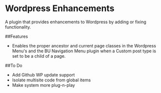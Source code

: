 Wordpress Enhancements
======================

A plugin that provides enhancements to Wordpress by adding or fixing functionality.


##Features
* Enables the proper ancestor and current page classes in the Wordpress Menu's and the BU Navigation Menu plugin when a Custom post type is set to be a child of a page.


##To Do
- Add Github WP update support
- Isolate multisite code from global items
- Make system more plug-n-play
